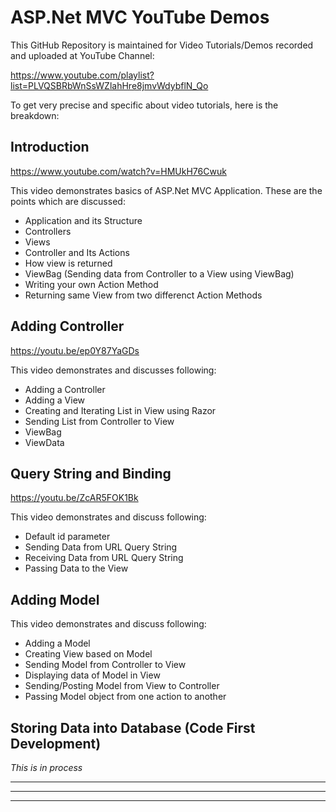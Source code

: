 # ASP.Net MVC YouTube Demos

This GitHub Repository is maintained for Video Tutorials/Demos recorded and uploaded at YouTube Channel:

https://www.youtube.com/playlist?list=PLVQSBRbWnSsWZlahHre8jmvWdybflN_Qo

To get very precise and specific about video tutorials, here is the breakdown:

## Introduction
https://www.youtube.com/watch?v=HMUkH76Cwuk

This video demonstrates basics of ASP.Net MVC Application. These are the points which are discussed:
- Application and its Structure
- Controllers
- Views
- Controller and Its Actions
- How view is returned
- ViewBag (Sending data from Controller to a View using ViewBag)
- Writing your own Action Method
- Returning same View from two differenct Action Methods

## Adding Controller
https://youtu.be/ep0Y87YaGDs

This video demonstrates and discusses following:
- Adding a Controller
- Adding a View
- Creating and Iterating List in View using Razor
- Sending List from Controller to View
- ViewBag
- ViewData

## Query String and Binding
https://youtu.be/ZcAR5FOK1Bk

This video demonstrates and discuss following:
- Default id parameter
- Sending Data from URL Query String
- Receiving Data from URL Query String
- Passing Data to the View

## Adding Model


This video demonstrates and discuss following:
- Adding a Model
- Creating View based on Model
- Sending Model from Controller to View
- Displaying data of Model in View
- Sending/Posting Model from View to Controller
- Passing Model object from one action to another

## Storing Data into Database (Code First Development)

*This is in process*

----
----
----
